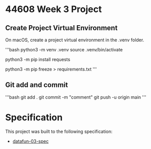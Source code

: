 # 44608 Week 3 Project

## Create Project Virtual Environment

On macOS, create a project virtual environment in the .venv folder. 

'''bash
python3 -m venv .venv
source .venv/bin/activate

python3 -m pip install requests

python3 -m pip freeze > requirements.txt
'''

## Git add and commit 

'''bash
git add .
git commit -m "comment"
git push -u origin main
'''

# Specification

This project was built to the following specification:

- [datafun-03-spec](https://github.com/denisecase/datafun-03-spec)